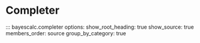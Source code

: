 # Completer

::: bayescalc.completer
    options:
      show_root_heading: true
      show_source: true
      members_order: source
      group_by_category: true
